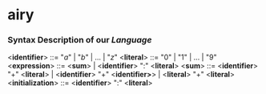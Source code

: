 # airy
### Syntax Description of our *Language*
<**identifier**> ::= "*a*" | "*b*" | ... | "*z*"
<**literal**> ::= "0" | "1" | ... | "9" 
<**expression**> ::= <**sum**> | <**identifier**> ":" <**literal**>
<**sum**> ::= <**identifier**> "+" <**literal**> | <**identifier**> "+" <**identifier>**> | <**literal**> "+" <**literal**>
<**initialization**> ::= <**identifier**> ":" <**literal**>


